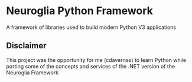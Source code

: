 # Neuroglia Python Framework

A framework of libraries used to build modern Python V3 applications

## Disclaimer

This project was the opportunity for me (cdavernas) to learn Python while porting some of the concepts and services of the .NET version of the Neuroglia Framework
